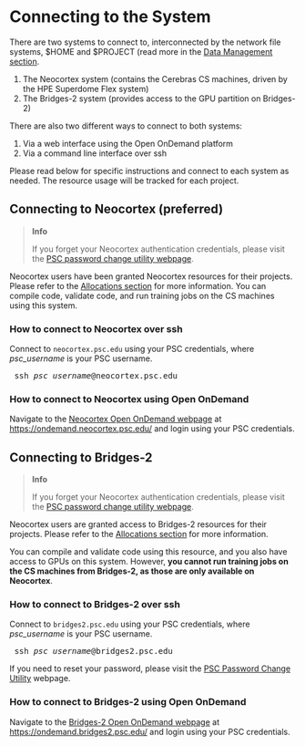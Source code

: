 # Connecting to the System

There are two systems to connect to, interconnected by the network file systems, $HOME and $PROJECT (read more in the [Data Management section](https://www.psc.edu/resources/neocortex/docs/data-management).

1. The Neocortex system (contains the Cerebras CS machines, driven by the HPE Superdome Flex system)
2. The Bridges-2 system (provides access to the GPU partition on Bridges-2)

There are also two different ways to connect to both systems:

1. Via a web interface using the Open OnDemand platform
2. Via a command line interface over ssh

Please read below for specific instructions and connect to each system as needed. The resource usage will be tracked for each project.

## Connecting to Neocortex (preferred)

<blockquote class="info">
  <strong>Info</strong>
<p>If you forget your Neocortex authentication credentials, please visit the <a href="https://apr.psc.edu/" target="_blank">PSC password change utility webpage</a>.</p>
</blockquote>

Neocortex users have been granted Neocortex resources for their projects. Please refer to the [Allocations section](https://www.psc.edu/resources/neocortex/docs/allocations) for more information. You can compile code, validate code, and run training jobs on the CS machines using this system.

### How to connect to Neocortex over ssh

Connect to `neocortex.psc.edu` using your PSC credentials, where *psc_username* is your PSC username.

<pre> ssh <i>psc_username</i>@neocortex.psc.edu</pre>

### How to connect to Neocortex using Open OnDemand

Navigate to the <a href="https://ondemand.neocortex.psc.edu/" target="_blank">Neocortex Open OnDemand webpage</a> at https://ondemand.neocortex.psc.edu/ and login using your PSC credentials.

## Connecting to Bridges-2

<blockquote class="info">
  <strong>Info</strong>
<p>If you forget your Neocortex authentication credentials, please visit the <a href="https://apr.psc.edu/" target="_blank">PSC password change utility webpage</a>.</p>
</blockquote>

Neocortex users are granted access to Bridges-2 resources for their projects. Please refer to the [Allocations section](https://www.psc.edu/resources/neocortex/docs/allocations) for more information.

You can compile and validate code using this resource, and you also have access to GPUs on this system. However, **you cannot run training jobs on the CS machines from Bridges-2, as those are only available on Neocortex**.

### How to connect to Bridges-2 over ssh

Connect to `bridges2.psc.edu` using your PSC credentials, where *psc_username* is your PSC username. 
<pre> ssh <i>psc_username</i>@bridges2.psc.edu</pre>

If you need to reset your password, please visit the [PSC Password Change Utility](https://apr.psc.edu) webpage.

### How to connect to Bridges-2 using Open OnDemand

Navigate to the <a href="https://ondemand.bridges2.psc.edu/" target="_blank">Bridges-2 Open OnDemand webpage</a> at https://ondemand.bridges2.psc.edu/ and login using your PSC credentials.
